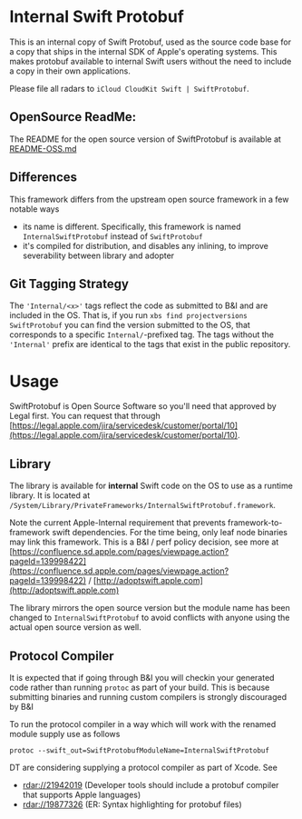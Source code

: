 # Internal Swift Protobuf

This is an internal copy of Swift Protobuf, used as the source code
base for a copy that ships in the internal SDK of Apple's operating systems.
This makes protobuf available to internal Swift users without the need to
include a copy in their own applications.

Please file all radars to `iCloud CloudKit Swift | SwiftProtobuf`.

## OpenSource ReadMe:
The README for the open source version of SwiftProtobuf is available at [README-OSS.md](./README-OSS.md)

## Differences

This framework differs from the upstream open source framework in a few notable ways

- its name is different. Specifically, this framework is named `InternalSwiftProtobuf` instead of `SwiftProtobuf`
- it's compiled for distribution, and disables any inlining, to improve severability between library and adopter

## Git Tagging Strategy

The `'Internal/<x>'` tags reflect the code as submitted to B&I and are included in the OS. That is, if you run `xbs find projectversions SwiftProtobuf` you can find the version submitted to the OS, that corresponds to a specific `Internal/`-prefixed tag. The tags without the `'Internal'` prefix are identical to the tags that exist in the public repository.

# Usage

SwiftProtobuf is Open Source Software so you'll need that approved by Legal first.  You can request that through [https://legal.apple.com/jira/servicedesk/customer/portal/10](https://legal.apple.com/jira/servicedesk/customer/portal/10).

## Library

The library is available for **internal** Swift code on the OS to use as a runtime library.  It is located at `/System/Library/PrivateFrameworks/InternalSwiftProtobuf.framework`.  

Note the current Apple-Internal requirement that prevents framework-to-framework swift dependencies. For the time being, only leaf node binaries may link this framework. This is a B&I / perf policy decision, see more at [https://confluence.sd.apple.com/pages/viewpage.action?pageId=139998422](https://confluence.sd.apple.com/pages/viewpage.action?pageId=139998422) / [http://adoptswift.apple.com](http://adoptswift.apple.com)

The library mirrors the open source version but the module name has been changed to `InternalSwiftProtobuf` to avoid conflicts with anyone using the actual open source version as well.

## Protocol Compiler

It is expected that if going through B&I you will checkin your generated code rather than running `protoc` as part of your build. This is because submitting binaries and running custom compilers is strongly discouraged by B&I

To run the protocol compiler in a way which will work with the renamed module supply use as follows

`protoc --swift_out=SwiftProtobufModuleName=InternalSwiftProtobuf`

DT are considering supplying a protocol compiler as part of Xcode.  See 

   * [rdar://21942019](rdar://21942019) (Developer tools should include a protobuf compiler that supports Apple languages)
   * [rdar://19877326](rdar://19877326) (ER: Syntax highlighting for protobuf files)
